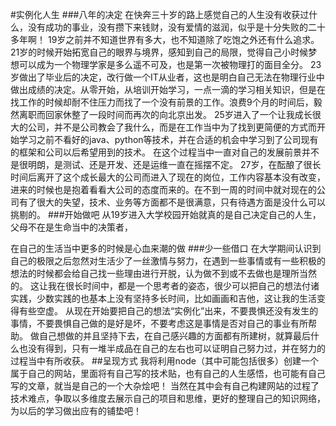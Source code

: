 #实例化人生
###八年的决定
在快奔三十岁的路上感觉自己的人生没有收获过什么，没有成功的事业，没有攒下来钱财，没有爱情的滋润，似乎是十分失败的二十多年啊！
19岁之前并不知道世界有多大，也不知道除了吃饱之外还有什么追求。21岁的时候开始拓宽自己的眼界与境界，感知到自己的局限，觉得自己小时候梦想可以成为一个物理学家是多么遥不可及，也是第一次被物理打的面目全分。
23岁做出了毕业后的决定，改行做一个IT从业者，这也是明白自己无法在物理行业中做出成绩的决定。从零开始，从培训开始学习，一点一滴的学习相关知识，但是在找工作的时候却耐不住压力而找了一个没有前景的工作。浪费9个月的时间后，毅然离职而回家休整了一段时间而再次的向北京出发。
25岁进入了一个让我成长很大的公司，并不是公司教会了我什么，而是在工作当中为了找到更简便的方式而开始学习之前不看好的java、python等技术，并在合适的机会中学习到了公司现有的框架和公司以后希望用到的技术。
在这个过程当中一直对自己的发展前景并不是很明朗，是测试、还是开发、还是运维一直在摇摆不定。
27岁，在酝酿了很长时间后离开了这个成长最大的公司而进入了现在的岗位，工作内容基本没有改变，进来的时候也是抱着看看大公司的态度而来的。在不到一周的时间中就对现在的公司有了很大的失望，技术、业务等方面都不是很满意，只有待遇方面是没什么可以挑剔的。
###开始做吧
从19岁进入大学校园开始就真的是自己决定自己的人生，父母不在是生命当中的决策者，

在自己的生活当中更多的时候是心血来潮的做
###少一些借口
在大学期间认识到自己的极限之后忽然对生活少了一丝激情与努力，在遇到一些事情或有一些积极的想法的时候都会给自己找一些理由进行开脱，认为做不到或不去做也是理所当然的。
这让我在很长时间中，都是一个思考者的姿态，很少可以把自己的想法付诸实践，少数实践的也基本上没有坚持多长时间，比如画画和吉他，这让我的生活变得有些空虚。
从现在开始要把自己的想法“实例化”出来，不要畏惧还没有发生的事情，不要畏惧自己做的是好是坏，不要考虑这是事情是否对自己的事业有所帮助。
做自己想做的并且坚持下去，在自己感兴趣的方面都有所建树，就算最后什么也没有得到，只有一堆半成品在自己的左右也可以证明自己努力过，并在努力的过程当中有所收获。
##呈现方式
我将利用node（其中可能包括很多）创建一个属于自己的网站，里面将有自己写的技术贴，也有自己的人生感悟，也可能有自己写的文章，就当是自己的一个大杂烩吧！
当然在其中会有自己构建网站的过程了技术难点，争取以多维度去展示自己的项目和思维，更好的整理自己的知识网络，为以后的学习做出应有的铺垫吧！
